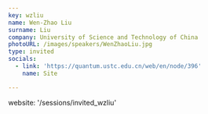 ```yaml
---
key: wzliu
name: Wen-Zhao Liu
surname: Liu
company: University of Science and Technology of China
photoURL: /images/speakers/WenZhaoLiu.jpg
type: invited
socials:
  - link: 'https://quantum.ustc.edu.cn/web/en/node/396'
    name: Site

---
```

website: '/sessions/invited_wzliu'
